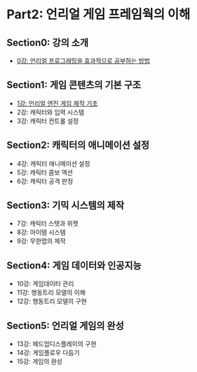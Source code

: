# Part2: 언리얼 게임 프레임웍의 이해

## Section0: 강의 소개

- [0강: 언리얼 프로그래밍을 효과적으로 공부하는 방법](./Lecture0.md)

## Section1: 게임 콘텐츠의 기본 구조

- [1강: 언리얼 엔진 게임 제작 기초](./Lecture1.md)
- 2강: 캐릭터와 입력 시스템
- 3강: 캐릭터 컨트롤 설정

## Section2: 캐릭터의 애니메이션 설정

- 4강: 캐릭터 애니메이션 설정
- 5강: 캐릭터 콤보 액션
- 6강: 캐릭터 공격 판정

## Section3: 기믹 시스템의 제작

- 7강: 캐릭터 스탯과 위젯
- 8강: 아이템 시스템
- 9강: 무한맵의 제작

## Section4: 게임 데이터와 인공지능

- 10강: 게임데이터 관리
- 11강: 행동트리 모델의 이해
- 12강: 행동트리 모델의 구현

## Section5: 언리얼 게임의 완성

- 13강: 헤드업디스플레이의 구현
- 14강: 게임플로우 다듬기
- 15강: 게임의 완성